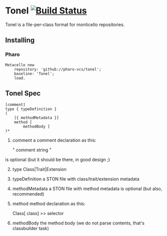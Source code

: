 # Tonel [![Build Status](https://travis-ci.org/pharo-vcs/tonel.svg)](https://travis-ci.org/pharo-vcs/tonel.svg)

Tonel is a file-per-class format for monticello repositories.

## Installing

### Pharo

```Smalltalk
Metacello new 
	repository: 'github://pharo-vcs/tonel';
	baseline: 'Tonel';
	load.
```

## Tonel Spec

    [comment]
    type { typeDefinition }
    (
        [{ methodMetadata }]
        method [
            methodBody ] 
    )*


1. comment
a comment declaration as this:

    "
    comment string
    "

is optional (but it should be there, in good design ;)

2. type
Class|Trait|Extension

3. typeDefinition
a STON file with class/trait/extension metadata

4. methodMetadata
a STON file with method metadata
is optional (but also, recommended)

5. method
method declaration as this: 

    Class[ class] >> selector

6. methodBody 
the method body (we do not parse contents, that's classbuilder task)